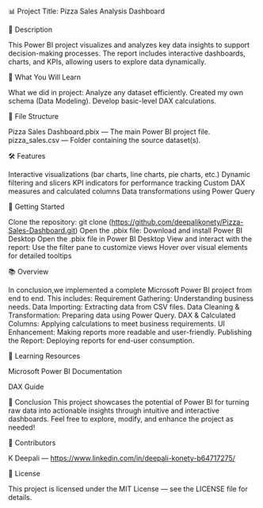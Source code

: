📊 Project Title: Pizza Sales Analysis Dashboard

📝 Description

This Power BI project visualizes and analyzes key data insights to support decision-making processes. The report includes interactive dashboards, charts, and KPIs, allowing users to explore data dynamically.

🎯 What You Will Learn

What we did in project:
Analyze any dataset efficiently.
Created my own schema (Data Modeling).
Develop basic-level DAX calculations.


📂 File Structure

Pizza Sales Dashboard.pbix — The main Power BI project file.
pizza_sales.csv —  Folder containing the source dataset(s).

🛠️ Features

Interactive visualizations (bar charts, line charts, pie charts, etc.)
Dynamic filtering and slicers
KPI indicators for performance tracking
Custom DAX measures and calculated columns
Data transformations using Power Query

🚀 Getting Started

Clone the repository: git clone (https://github.com/deepalikonety/Pizza-Sales-Dashboard.git)
Open the .pbix file:
Download and install Power BI Desktop
Open the .pbix file in Power BI Desktop
View and interact with the report: Use the filter pane to customize views
Hover over visual elements for detailed tooltips

📚 Overview

In conclusion,we implemented a complete Microsoft Power BI project from end to end. This includes:
Requirement Gathering: Understanding business needs.
Data Importing: Extracting data from CSV files.
Data Cleaning & Transformation: Preparing data using Power Query.
DAX & Calculated Columns: Applying calculations to meet business requirements.
UI Enhancement: Making reports more readable and user-friendly.
Publishing the Report: Deploying reports for end-user consumption.


🧠 Learning Resources

Microsoft Power BI Documentation

DAX Guide

🏁 Conclusion
This project showcases the potential of Power BI for turning raw data into actionable insights through intuitive and interactive dashboards. Feel free to explore, modify, and enhance the project as needed!

👥 Contributors

K Deepali — https://www.linkedin.com/in/deepali-konety-b64717275/

📜 License

This project is licensed under the MIT License — see the LICENSE file for details.

